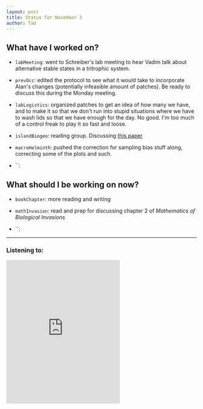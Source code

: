 ```yaml
---
layout: post
title: Status for November 3
author: Tad
---
```


## What have I worked on?

* `labMeeting`: went to Schreiber's lab meeting to hear Vadim talk about alternative stable states in a tritrophic system.

* `prevOcc`: edited the protocol to see what it would take to incorporate Alan's changes (potentially infeasible amount of patches). Be ready to discuss this during the Monday meeting.

* `labLogistics`: organized patches to get an idea of how many we have, and to make it so that we don't run into stupid situations where we have to wash lids so that we have enough for the day. No good. I'm too much of a control freak to play it so fast and loose.

* `islandBiogeo`: reading group. Discussing [this paper](http://onlinelibrary.wiley.com/doi/10.1111/geb.12314/abstract)




* `macroHelminth`: pushed the correction for sampling bias stuff along, correcting some of the plots and such.

* ``:



## What should I be working on now?

* `bookChapter`: more reading and writing

* `mathInvasion`: read and prep for discussing chapter 2 of _Mathematics of Biological Invasions_

* ``:




---

### Listening to:
 <iframe src='https://embed.spotify.com/?uri=spotify%3Atrack%3A7ofZgS5xDW0XodfjaXWvZG' width='300' height='380' frameborder='0' allowtransparency='true'></iframe>
 <i class='fa fa-code' style='color:pink'></i>
